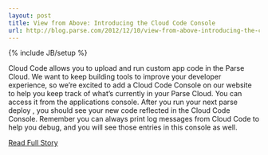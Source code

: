 ---layout: posttitle: View from Above: Introducing the Cloud Code Consoleurl: http://blog.parse.com/2012/12/10/view-from-above-introducing-the-cloud-code-console/---{% include JB/setup %}<p>  Cloud Code allows you to upload and run custom app code in the Parse Cloud.  We want to keep building tools to improve your developer experience, so we’re excited to add a Cloud Code Console on our website to help you keep track of what’s currently in your Parse Cloud.  You can access it from the applications console.  After you run your next parse deploy
, you should see your new code reflected in the Cloud Code Console.  Remember you can always print log messages from Cloud Code to help you debug, and you will see those entries in this console as well.<br /><p><a href="http://blog.parse.com/2012/12/10/view-from-above-introducing-the-cloud-code-console/">Read Full Story</a></p>
